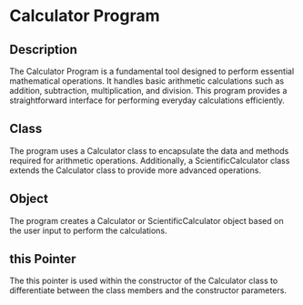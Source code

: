 # Calculator Program

## Description
The Calculator Program is a fundamental tool designed to perform essential mathematical operations. It handles basic arithmetic calculations such as addition, subtraction, multiplication, and division. This program provides a straightforward interface for performing everyday calculations efficiently.

## Class
The program uses a Calculator class to encapsulate the data and methods required for arithmetic operations. Additionally, a ScientificCalculator class extends the Calculator class to provide more advanced operations.

## Object
The program creates a Calculator or ScientificCalculator object based on the user input to perform the calculations.

## this Pointer
The this pointer is used within the constructor of the Calculator class to differentiate between the class members and the constructor parameters.




